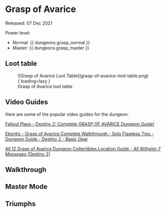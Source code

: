 <!-- 

Template for links to open in new tab:

<a href="[url]" target="_blank">[display_text]</a> 

-->


Grasp of Avarice
====================================================================

Released: 07 Dec 2021

Power level:

- Normal: {{ dungeons.grasp_normal }}
- Master: {{ dungeons.grasp_master }}


Loot table
--------------------------------------------------------------------

<figure markdown>
  ![Grasp of Avarice Loot Table](grasp-of-avarice-loot-table.png){ loading=lazy }
  <figcaption>Grasp of Avarice loot table</figcaption>
</figure>


Video Guides
--------------------------------------------------------------------

Here are some of the popular video guides for the dungeon:

<a href="https://www.youtube.com/watch?v=2yAldSinpss" target="_blank">Fallout Plays - Destiny 2: Complete GRASP OF AVARICE Dungeon Guide!</a> 

<a href="https://www.youtube.com/watch?v=hKcm_MgiPKk" target="_blank">Ebontis - Grasp of Avarice Complete Walkthrough - Solo Flawless Tips - Dungeon Guide - Destiny 2 - Basic Gear</a> 

<a href="https://www.youtube.com/watch?v=ZPKoGLLJylU" target="_blank">All 12 Grasp of Avarice Dungeon Collectibles Location Guide - All Wilhelm-7 Messages [Destiny 2]</a> 


Walkthrough
--------------------------------------------------------------------


Master Mode
--------------------------------------------------------------------


Triumphs
--------------------------------------------------------------------